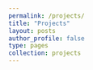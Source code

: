 ```yaml
---
permalink: /projects/
title: "Projects"
layout: posts
author_profile: false      
type: pages
collection: projects
---
```

